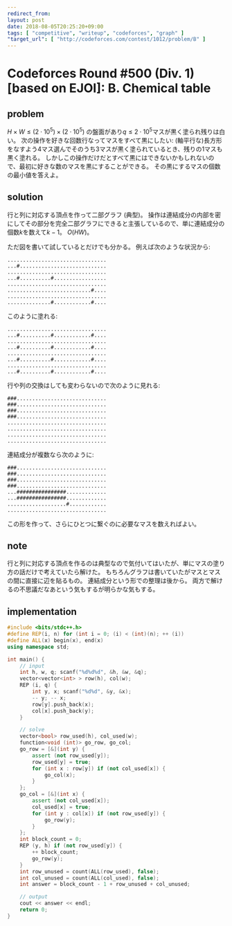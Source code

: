 ```yaml
---
redirect_from:
layout: post
date: 2018-08-05T20:25:20+09:00
tags: [ "competitive", "writeup", "codeforces", "graph" ]
"target_url": [ "http://codeforces.com/contest/1012/problem/B" ]
---
```


# Codeforces Round #500 (Div. 1) [based on EJOI]: B. Chemical table

## problem

$H \times W \le (2 \cdot 10^5) \times (2 \cdot 10^5)$ の盤面があり$q \le 2 \cdot 10^5$マスが黒く塗られ残りは白い。
次の操作を好きな回数行なってマスをすべて黒にしたい: (軸平行な)長方形をなすよう$4$マス選んでそのうち$3$マスが黒く塗られているとき、残りの$1$マスも黒く塗れる。
しかしこの操作だけだとすべて黒にはできないかもしれないので、最初に好きな数のマスを黒にすることができる。
その黒にするマスの個数の最小値を答えよ。

## solution

行と列に対応する頂点を作って二部グラフ (典型)。
操作は連結成分の内部を密にしてその部分を完全二部グラフにできると主張しているので、単に連結成分の個数$k$を数えて$k - 1$。
$O(HW)$。

ただ図を書いて試しているとだけでも分かる。
例えば次のような状況から:

```
................................
...#............................
................................
...#..........#.................
................................
...........................#....
................................
..............#............#....
```

このように塗れる:

```
................................
...#..........#............#....
................................
...#..........#............#....
................................
...#..........#............#....
................................
...#..........#............#....
```

行や列の交換はしても変わらないので次のように見れる:

```
###.............................
###.............................
###.............................
###.............................
................................
................................
................................
................................
```

連結成分が複数なら次のように:

```
###.............................
###.............................
###.............................
###.............................
...################.............
...################.............
...................#............
................................
```

この形を作って、さらにひとつに繋ぐのに必要なマスを数えればよい。

## note

行と列に対応する頂点を作るのは典型なので気付いてはいたが、単にマスの塗り方の話だけで考えていたら解けた。
もちろんグラフは書いていたがマスとマスの間に直接に辺を貼るもの。
連結成分という形での整理は後から。
両方で解けるの不思議だなあという気もするが明らかな気もする。

## implementation

``` c++
#include <bits/stdc++.h>
#define REP(i, n) for (int i = 0; (i) < (int)(n); ++ (i))
#define ALL(x) begin(x), end(x)
using namespace std;

int main() {
    // input
    int h, w, q; scanf("%d%d%d", &h, &w, &q);
    vector<vector<int> > row(h), col(w);
    REP (i, q) {
        int y, x; scanf("%d%d", &y, &x);
        -- y; -- x;
        row[y].push_back(x);
        col[x].push_back(y);
    }

    // solve
    vector<bool> row_used(h), col_used(w);
    function<void (int)> go_row, go_col;
    go_row = [&](int y) {
        assert (not row_used[y]);
        row_used[y] = true;
        for (int x : row[y]) if (not col_used[x]) {
            go_col(x);
        }
    };
    go_col = [&](int x) {
        assert (not col_used[x]);
        col_used[x] = true;
        for (int y : col[x]) if (not row_used[y]) {
            go_row(y);
        }
    };
    int block_count = 0;
    REP (y, h) if (not row_used[y]) {
        ++ block_count;
        go_row(y);
    }
    int row_unused = count(ALL(row_used), false);
    int col_unused = count(ALL(col_used), false);
    int answer = block_count - 1 + row_unused + col_unused;

    // output
    cout << answer << endl;
    return 0;
}
```
